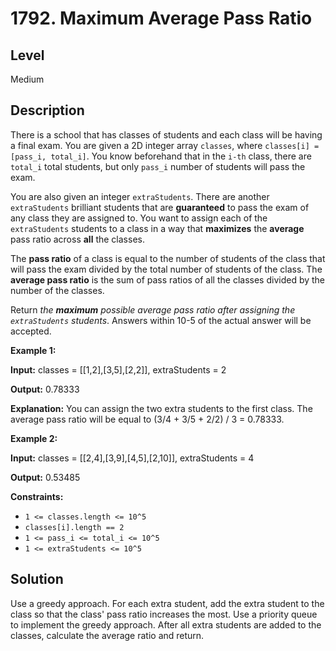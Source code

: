 # 1792. Maximum Average Pass Ratio
## Level
Medium

## Description
There is a school that has classes of students and each class will be having a final exam. You are given a 2D integer array `classes`, where `classes[i] = [pass_i, total_i]`. You know beforehand that in the `i-th` class, there are `total_i` total students, but only `pass_i` number of students will pass the exam.

You are also given an integer `extraStudents`. There are another `extraStudents` brilliant students that are **guaranteed** to pass the exam of any class they are assigned to. You want to assign each of the `extraStudents` students to a class in a way that **maximizes** the **average** pass ratio across **all** the classes.

The **pass ratio** of a class is equal to the number of students of the class that will pass the exam divided by the total number of students of the class. The **average pass ratio** is the sum of pass ratios of all the classes divided by the number of the classes.

Return *the **maximum** possible average pass ratio after assigning the `extraStudents` students*. Answers within 10-5 of the actual answer will be accepted.

**Example 1:**

**Input:** classes = [[1,2],[3,5],[2,2]], extraStudents = 2

**Output:** 0.78333

**Explanation:** You can assign the two extra students to the first class. The average pass ratio will be equal to (3/4 + 3/5 + 2/2) / 3 = 0.78333.

**Example 2:**

**Input:** classes = [[2,4],[3,9],[4,5],[2,10]], extraStudents = 4

**Output:** 0.53485

**Constraints:**

* `1 <= classes.length <= 10^5`
* `classes[i].length == 2`
* `1 <= pass_i <= total_i <= 10^5`
* `1 <= extraStudents <= 10^5`

## Solution
Use a greedy approach. For each extra student, add the extra student to the class so that the class' pass ratio increases the most. Use a priority queue to implement the greedy approach. After all extra students are added to the classes, calculate the average ratio and return.
